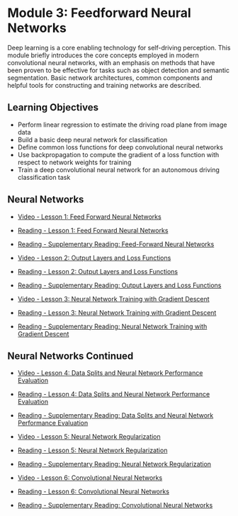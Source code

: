 # Module 3: Feedforward Neural Networks

Deep learning is a core enabling technology for self-driving perception. This module briefly introduces the core concepts employed in modern convolutional neural networks, with an emphasis on methods that have been proven to be effective for tasks such as object detection and semantic segmentation. Basic network architectures, common components and helpful tools for constructing and training networks are described.

## Learning Objectives

- Perform linear regression to estimate the driving road plane from image data
- Build a basic deep neural network for classification
- Define common loss functions for deep convolutional neural networks
- Use backpropagation to compute the gradient of a loss function with respect to network weights for training
- Train a deep convolutional neural network for an autonomous driving classification task

## Neural Networks

- [Video - Lesson 1: Feed Forward Neural Networks](https://www.coursera.org/learn/visual-perception-self-driving-cars/lecture/87w0G/lesson-1-feed-forward-neural-networks)

- [Reading - Lesson 1: Feed Forward Neural Networks](./Readings/C3M3L1-FeedForward_Neural_Networks.pdf)

- [Reading - Supplementary Reading: Feed-Forward Neural Networks](https://www.deeplearningbook.org/contents/mlp.html)

- [Video - Lesson 2: Output Layers and Loss Functions](https://www.coursera.org/learn/visual-perception-self-driving-cars/lecture/UjewX/lesson-2-output-layers-and-loss-functions)

- [Reading - Lesson 2: Output Layers and Loss Functions](./Readings/C3M3L2-Output_Layers_and_Loss_Functions.pdf)

- [Reading - Supplementary Reading: Output Layers and Loss Functions](https://www.deeplearningbook.org/contents/mlp.html)

- [Video - Lesson 3: Neural Network Training with Gradient Descent](https://www.coursera.org/learn/visual-perception-self-driving-cars/lecture/KPELt/lesson-3-neural-network-training-with-gradient-descent)

- [Reading - Lesson 3: Neural Network Training with Gradient Descent](./Readings/C3M3L3-Neural_Network_Training_with_Gradient_Descent.pdf)

- [Reading - Supplementary Reading: Neural Network Training with Gradient Descent](https://www.deeplearningbook.org/contents/optimization.html)

## Neural Networks Continued

- [Video - Lesson 4: Data Splits and Neural Network Performance Evaluation](https://www.coursera.org/learn/visual-perception-self-driving-cars/lecture/g2WEU/lesson-4-data-splits-and-neural-network-performance-evaluation)

- [Reading - Lesson 4: Data Splits and Neural Network Performance Evaluation](./Readings/C3M3L4-Data_Splits_and_Neural_Network_Performance_Evaluation.pdf)

- [Reading - Supplementary Reading: Data Splits and Neural Network Performance Evaluation](https://www.coursera.org/learn/machine-learning-projects/home/welcome)

- [Video - Lesson 5: Neural Network Regularization](https://www.coursera.org/learn/visual-perception-self-driving-cars/lecture/nO5ni/lesson-5-neural-network-regularization)

- [Reading - Lesson 5: Neural Network Regularization](./Readings/C3M3L5-Neural_Network_Regularization_Strategies.pdf)

- [Reading - Supplementary Reading: Neural Network Regularization](https://www.deeplearningbook.org/contents/regularization.html)

- [Video - Lesson 6: Convolutional Neural Networks](https://www.coursera.org/learn/visual-perception-self-driving-cars/lecture/xizVx/lesson-6-convolutional-neural-networks)

- [Reading - Lesson 6: Convolutional Neural Networks](./Readings/C3M3L6-Convolutional_Neural_Networks.pdf)

- [Reading - Supplementary Reading: Convolutional Neural Networks](https://www.deeplearningbook.org/contents/convnets.html)